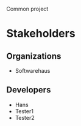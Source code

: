 Common project
		

# Stakeholders
## Organizations
* Softwarehaus

## Developers
* Hans
* Tester1
* Tester2
